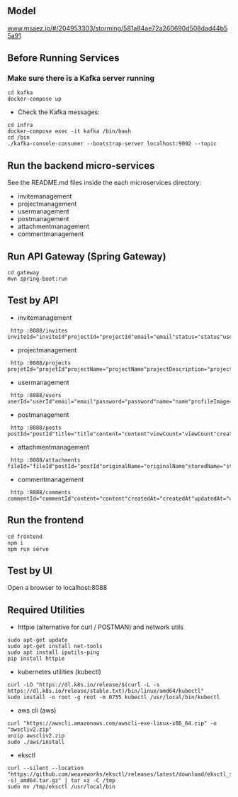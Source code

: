 # 

## Model
www.msaez.io/#/204953303/storming/581a84ae72a260690d508dad44b55a91

## Before Running Services
### Make sure there is a Kafka server running
```
cd kafka
docker-compose up
```
- Check the Kafka messages:
```
cd infra
docker-compose exec -it kafka /bin/bash
cd /bin
./kafka-console-consumer --bootstrap-server localhost:9092 --topic
```

## Run the backend micro-services
See the README.md files inside the each microservices directory:

- invitemanagement
- projectmanagement
- usermanagement
- postmanagement
- attachmentmanagement
- commentmanagement


## Run API Gateway (Spring Gateway)
```
cd gateway
mvn spring-boot:run
```

## Test by API
- invitemanagement
```
 http :8088/invites inviteId="inviteId"projectId="projectId"email="email"status="status"userId="userId"
```
- projectmanagement
```
 http :8088/projects projetId="projetId"projectName="projectName"projectDescription="projectDescription"
```
- usermanagement
```
 http :8088/users userId="userId"email="email"password="password"name="name"profileImage="profileImage"position="position"role="role"projectId="projectId"status="status"
```
- postmanagement
```
 http :8088/posts postId="postId"title="title"content="content"viewCount="viewCount"createdAt="createdAt"updatedAt="updatedAt"userId="userId"
```
- attachmentmanagement
```
 http :8088/attachments fileId="fileId"postId="postId"originalName="originalName"storedName="storedName"fileUrl="fileUrl"fileSize="fileSize"fileType="fileType"createdAt="createdAt"
```
- commentmanagement
```
 http :8088/comments commentId="commentId"content="content"createdAt="createdAt"updatedAt="updatedAt"postId="postId"userId="userId"
```


## Run the frontend
```
cd frontend
npm i
npm run serve
```

## Test by UI
Open a browser to localhost:8088

## Required Utilities

- httpie (alternative for curl / POSTMAN) and network utils
```
sudo apt-get update
sudo apt-get install net-tools
sudo apt install iputils-ping
pip install httpie
```

- kubernetes utilities (kubectl)
```
curl -LO "https://dl.k8s.io/release/$(curl -L -s https://dl.k8s.io/release/stable.txt)/bin/linux/amd64/kubectl"
sudo install -o root -g root -m 0755 kubectl /usr/local/bin/kubectl
```

- aws cli (aws)
```
curl "https://awscli.amazonaws.com/awscli-exe-linux-x86_64.zip" -o "awscliv2.zip"
unzip awscliv2.zip
sudo ./aws/install
```

- eksctl 
```
curl --silent --location "https://github.com/weaveworks/eksctl/releases/latest/download/eksctl_$(uname -s)_amd64.tar.gz" | tar xz -C /tmp
sudo mv /tmp/eksctl /usr/local/bin
```
